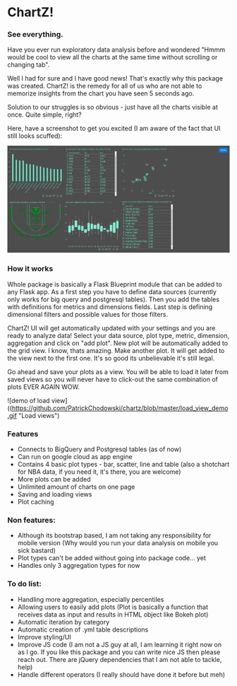 
# ChartZ!

### See everything.

Have you ever run exploratory data analysis before and wondered "Hmmm would be cool to view all the charts at the same time without scrolling or changing tab". 

Well I had for sure and I have good news!  That's exactly why this package was created. ChartZ! is the remedy for all of us who are not able to memorize insights from the chart you have seen 5 seconds ago. 

Solution to our struggles is so obvious - just have all the charts visible at once. Quite simple, right?

Here, have a screenshot to get you excited (I am aware of the fact that UI still looks scuffed):

![view to make you excited](https://github.com/PatrickChodowski/chartz/blob/master/exciting_view.png "Exciting view")


### How it works

Whole package is basically a Flask Blueprint module that can be added to any Flask app. As a first step you have to define data sources (currently only works for big query and postgresql tables). Then you add the tables with definitions for metrics and dimensions fields. Last step is defining dimensional filters and possible values for those filters.

ChartZ! UI will get automatically updated with your settings and you are ready to analyze data! Select your data source, plot type, metric, dimension, aggregation and click on "add plot". New plot will be automatically added to the grid view. I know, thats amazing. Make another plot. It will get added to the view next to the first one. It's so good its unbelievable it's still legal.

Go ahead and save your plots as a view. You will be able to load it later from saved views so you will never have to click-out the same combination of plots EVER AGAIN WOW.

![demo of load view]((https://github.com/PatrickChodowski/chartz/blob/master/load_view_demo.gif "Load views")


### Features

 - Connects to BigQuery and Postgresql tables (as of now)
 - Can run on google cloud as app engine
 - Contains 4 basic plot types - bar, scatter, line and table (also a shotchart for NBA data, if you need it, it's there, you are welcome)
 - More plots can be added  
 - Unlimited amount of charts on one page
 - Saving and loading views
 - Plot caching

 
 
### Non features:
 - Although its bootstrap based, I am not taking any responsibility for mobile version (Why would you run your data analysis on mobile you sick bastard)
 - Plot types can't be added without going into package code... yet
 - Handles only 3 aggregation types for now
 
 
### To do list:
 
 - Handling more aggregation, especially percentiles
 - Allowing users to easily add plots (Plot is basically a function that receives data as input and results in HTML object like Bokeh plot)
 - Automatic iteration by category
 - Automatic creation of .yml table descriptions
 - Improve styling/UI
 - Improve JS code (I am not a JS guy at all, I am learning it right now on as I go. If you like this package and you can write nice JS then please reach out. There are jQuery dependencies that I am not able to tackle, help)
 - Handle different operators (I really should have done it before but meh)
 